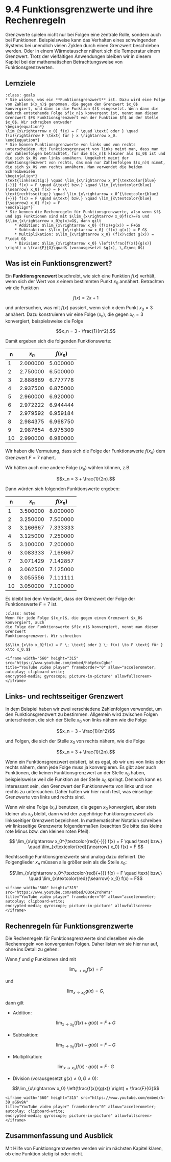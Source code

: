 # 9.4 Funktionsgrenzwerte und ihre Rechenregeln

Grenzwerte spielen nicht nur bei Folgen eine zentrale Rolle, sondern auch bei
Funktionen. Beispielsweise kann das Verhalten eines schwingenden Systems bei
unendlich vielen Zyklen durch einen Grenzwert beschrieben werden. Oder in einem
Wärmetauscher nähert sich die Temperatur einem Grenzwert. Trotz der vielfältigen
Anwendungen bleiben wir in diesem Kapitel bei der mathematischen
Betrachtungsweise von Funktionsgrenzwerten.

## Lernziele

```{admonition} Lernziele
:class: goals
* Sie wissen, was ein **Funktionsgrenzwert** ist. Dazu wird eine Folge von Zahlen $(x_n)$ genommen, die gegen den Grenzwert $x_0$ konvergiert, und dann in die Funktion $f$ eingesetzt. Wenn dann die dadurch entstehende Folge $f(x_n)$ konvergent ist, nennt man diesen Grenzwert $F$ Funktionsgrenzwert von der Funktion $f$ an der Stelle $x_0$. Wir schreiben entweder
\begin{equation*}
\lim_{x\rightarrow x_0} f(x) = F \quad \text{ oder } \quad f(x)\rightarrow F \text{ für } x \rightarrow x_0. 
\end{equation*}
* Sie können Funktionsgrenzwerte von links und von rechts unterscheiden. Mit Funktionsgrenzwert von links meint man, dass man nur Zahlenfolgen betrachtet, für die $(x_n)$ kleiner als $x_0$ ist und die sich $x_0$ von links annähern. Umgekehrt meint der Funktionsgrenzwert von rechts, das man nur Zahlenfolgen $(x_n)$ nimmt, die sich $x_0$ von rechts annähern. Man verwendet die beiden Schreibweisen
\begin{align*}
\text{linksseitig:} \quad \lim_{x\rightarrow x_0^{\textcolor{blue}{-}}} f(x) = F \quad &\text{ bzw.} \quad \lim_{x\textcolor{blue}{\nearrow} x_0} f(x) = F \\
\text{rechtsseitig:} \quad \lim_{x\rightarrow x_0^{\textcolor{blue}{+}}} f(x) = F \quad &\text{ bzw.} \quad \lim_{x\textcolor{blue}{\searrow} x_0} f(x) = F 
\end{align*}
* Sie kennen die Rechenregeln für Funktionsgrenzwerte, also wenn $f$ und $g$ Funktionen sind mit $\lim_{x\rightarrow x_0}f(x)=F$ und $\lim_{x\rightarrow x_0}g(x)=G$, dann gilt
    * Addition: $\lim_{x\rightarrow x_0} (f(x)+g(x)) = F+G$
    * Subtraktion: $\lim_{x\rightarrow x_0} (f(x)-g(x)) = F-G$
    * Multiplikation: $\lim_{x\rightarrow x_0} (f(x)\cdot g(x)) = F\cdot G$
    * Division: $\lim_{x\rightarrow x_0} \left(\frac{f(x)}{g(x)} \right) = \frac{F}{G}\quad$ (vorausgesetzt $g(x), \,G\neq 0$)
```

## Was ist ein Funktionsgrenzwert?

Ein **Funktionsgrenzwert** beschreibt, wie sich eine Funktion $f(x)$ verhält,
wenn sich der Wert von $x$ einem bestimmten Punkt $x_0$ annähert. Betrachten wir
die Funktion

$$f(x) = 2x + 1$$

und untersuchen, was mit $f(x)$ passiert, wenn sich $x$ dem Punkt $x_0 = 3$
annähert. Dazu konstruieren wir eine Folge $(x_n)$, die gegen $x_0 = 3$
konvergiert, beispielsweise die Folge

$$x_n = 3 - \frac{1}{n^2}.$$

Damit ergeben sich die folgenden Funktionswerte:

|n|$x_n$|$f(x_n)$|
|---|---|---|
|1|2.000000|5.000000|
|2|2.750000|6.500000|
|3|2.888889|6.777778|
|4|2.937500|6.875000|
|5|2.960000|6.920000|
|6|2.972222|6.944444|
|7|2.979592|6.959184|
|8|2.984375|6.968750|
|9|2.987654|6.975309|
|10|2.990000|6.980000|

Wir haben die Vermutung, dass sich die Folge der Funktionswerte $f(x_n)$ dem
Grenzwert $F=7$ nähert.

Wir hätten auch eine andere Folge $(x_n)$ wählen können, z.B.

$$x_n = 3 + \frac{1}{2n}.$$

Dann würden sich folgenden Funktionswerte ergeben:

|n|$x_n$|$f(x_n)$|
|---|---|---|
|1|3.500000|8.000000|
|2|3.250000|7.500000|
|3|3.166667|7.333333|
|4|3.125000|7.250000|
|5|3.100000|7.200000|
|6|3.083333|7.166667|
|7|3.071429|7.142857|
|8|3.062500|7.125000|
|9|3.055556|7.111111|
|10|3.050000|7.100000|

Es bleibt bei dem Verdacht, dass der Grenzwert der Folge der Funktionswerte
$F=7$ ist.

```{admonition} Was ist ... ein Funktionsgrenzwert?
:class: notes
Wenn für jede Folge $(x_n)$, die gegen einen Grenzwert $x_0$ konvergiert, auch
die Folge der Funktionswerte $f(x_n)$ konvergiert, nennt man diesen Grenzwert
Funktionsgrenzwert. Wir schreiben

$$\lim_{x\to x_0}f(x) = F \; \text{ oder } \; f(x) \to F \text{ für } x\to x_0.$$
```

```{dropdown} Video "Grenzwerte von Funktionen" von Mathematische Methoden
<iframe width="560" height="315" src="https://www.youtube.com/embed/hbtp6cuCgbo" 
title="YouTube video player" frameborder="0" allow="accelerometer; autoplay; clipboard-write; 
encrypted-media; gyroscope; picture-in-picture" allowfullscreen></iframe>
```

## Links- und rechtsseitiger Grenzwert

In dem Beispiel haben wir zwei verschiedene Zahlenfolgen verwendet, um den
Funktionsgrenzwert zu bestimmen. Allgemein wird zwischen Folgen unterschieden,
die sich der Stelle $x_0$ von links nähern wie die Folge

$$x_n = 3 - \frac{1}{n^2}$$

und Folgen, die sich der Stelle $x_0$ von rechts nähern, wie die Folge

$$x_n = 3 + \frac{1}{2n}.$$

Wenn ein Funktionsgrenzwert existiert, ist es egal, ob wir uns von links oder
rechts nähern, denn jede Folge muss ja konvergieren. Es gibt aber auch
Funktionen, die keinen Funktionsgrenzwert an der Stelle $x_0$ haben,
beispielsweise weil die Funktion an der Stelle $x_0$ springt. Dennoch kann es
interessant sein, den Grenzwert der Funktionswerte von links und von rechts zu
untersuchen. Daher halten wir hier noch fest, was einseitige Grenzwerte von
links und rechts sind.

Wenn wir eine Folge $(x_n)$ benutzen, die gegen $x_0$ konvergiert, aber stets
kleiner als $x_0$ bleibt, dann wird der zugehörige Funktionsgrenzwert als
linksseitiger Grenzwert bezeichnet. In mathematischer Notation schreiben wir
linksseitige Grenzwerte folgendermaßen (beachten Sie bitte das kleine rote Minus
bzw. den kleinen roten Pfeil):

$$ \lim_{x\rightarrow x_0^{\textcolor{red}{-}}} f(x) = F \quad \text{ bzw.}
\quad \lim_{x\textcolor{red}{\nearrow} x_0} f(x) = F $$

Rechtsseitige Funktionsgrenzwerte sind analog dazu definiert. Die Folgenglieder
$x_n$ müssen alle größer sein als die Stelle $x_0$:

$$\lim_{x\rightarrow x_0^{\textcolor{red}{+}}} f(x) = F \quad \text{ bzw.} \quad
\lim_{x\textcolor{red}{\searrow} x_0} f(x) = F$$

```{dropdown} Video "Einseitige Grenzwerte von Funktionen" von Mathematische Methoden
<iframe width="560" height="315" src="https://www.youtube.com/embed/0Qc42YohWYs"
title="YouTube video player" frameborder="0" allow="accelerometer; autoplay; clipboard-write;
encrypted-media; gyroscope; picture-in-picture" allowfullscreen></iframe>
```

## Rechenregeln für Funktionsgrenzwerte

Die Rechenregeln für Funktionsgrenzwerte sind dieselben wie die Rechenregeln von
konvergenten Folgen. Daher listen wir sie hier nur auf, ohne ins Detail zu
gehen:

Wenn $f$ und $g$ Funktionen sind mit

$$\lim_{x\rightarrow x_0}f(x)=F$$

und

$$\lim_{x\rightarrow x_0}g(x)=G,$$

dann gilt

* Addition:

$$\lim_{x\rightarrow x_0} (f(x)+g(x)) = F+G$$

* Subtraktion:

$$\lim_{x\rightarrow x_0} (f(x)-g(x)) = F-G$$

* Multiplikation:

$$\lim_{x\rightarrow x_0} (f(x)\cdot g(x)) = F\cdot G$$

* Division (vorausgesetzt $g(x)\neq 0, \,G\neq 0$):

$$\lim_{x\rightarrow x_0} \left(\frac{f(x)}{g(x)} \right) = \frac{F}{G}$$

```{dropdown} Video "Rechenregeln Funktionsgrenzwerte" von Mathematische Methoden
<iframe width="560" height="315" src="https://www.youtube.com/embed/A-39_aG6v9A"
title="YouTube video player" frameborder="0" allow="accelerometer; autoplay; clipboard-write;
encrypted-media; gyroscope; picture-in-picture" allowfullscreen></iframe>
```

## Zusammenfassung und Ausblick

Mit Hilfe von Funktionsgrenzwerten werden wir im nächsten Kapitel klären, ob
eine Funktion stetig ist oder nicht.
